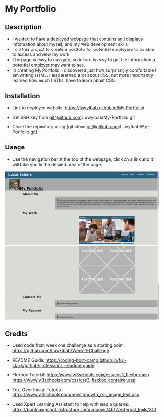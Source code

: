 # My Portfolio

## Description

- I wanted to have a deployed webpage that contains and displays information about myself, and my web development skills
- I did this project to create a portfolio for potential employers to be able to access and view my work
- The page is easy to navigate, so in turn is easy to get the information a potential employer may want to see. 
- In creating My Portfolio, I discovered just how surprisngly comfortable I am writing HTML. I also learned a lot about CSS, but more importantly I learned how much I STILL have to learn about CSS. 

## Installation

- Link to deployed website: https://luwylbab.github.io/My-Portfolio/

- Get SSH key from git@github.com:Luwylbab/My-Portfolio.git

- Clone the repository using [git clone git@github.com:Luwylbab/My-Portfolio.git]

## Usage

- Use the navigation bar at the top of the webpage, click on a link and it will take you to the desired area of the page.

![first screenshot of the webpage](./assets/images/Portfolio1.png)
![second screenshot of the webpage](./assets/images/Portfolio2.png)

## Credits

- Used code from week one challenge as a starting point: https://github.com/Luwylbab/Week-1-Challenge

- README Guide: https://coding-boot-camp.github.io/full-stack/github/professional-readme-guide

- Flexbox Tutorial: https://www.w3schools.com/css/css3_flexbox.asp
https://www.w3schools.com/css/css3_flexbox_container.asp

- Text Over Image Tutorial: https://www.w3schools.com/howto/howto_css_image_text.asp

- Used Xpert Learning Assistant to help with media queries: https://bootcampspot.instructure.com/courses/4612/external_tools/313